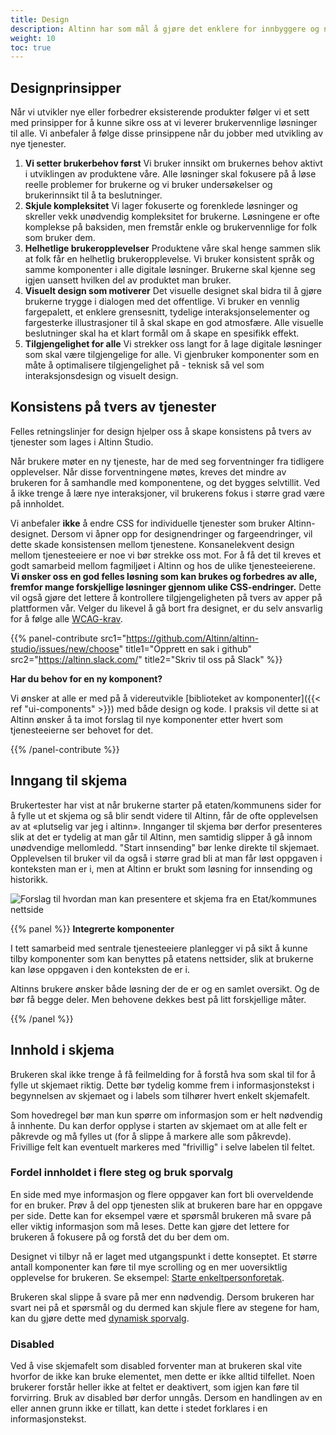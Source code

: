 ```yaml
---
title: Design
description: Altinn har som mål å gjøre det enklere for innbyggere og næringsliv å være i kontakt med det offentlige uavhengig av digital kompetanse. Felles retningslinjer for design hjelper oss å skape konsistens på tvers av tjenester som lages i Altinn Studio. 
weight: 10
toc: true
---
```


## Designprinsipper
Når vi utvikler nye eller forbedrer eksisterende produkter følger vi et sett med prinsipper for å kunne sikre oss at vi 
leverer brukervennlige løsninger til alle. Vi anbefaler å følge disse prinsippene når du jobber med utvikling av nye tjenester.

1. **Vi setter brukerbehov først** Vi bruker innsikt om brukernes behov aktivt i utviklingen av produktene våre. Alle 
løsninger skal fokusere på å løse reelle problemer for brukerne og vi bruker undersøkelser og brukerinnsikt til å 
ta beslutninger.
1. **Skjule kompleksitet** Vi lager fokuserte og forenklede løsninger og skreller vekk unødvendig kompleksitet for 
brukerne. Løsningene er ofte komplekse på baksiden, men fremstår enkle og brukervennlige for folk som bruker dem.
2. **Helhetlige brukeropplevelser** Produktene våre skal henge sammen slik at folk får en helhetlig brukeropplevelse. 
Vi bruker konsistent språk og samme komponenter i alle digitale løsninger. Brukerne skal kjenne seg igjen uansett 
hvilken del av produktet man bruker.
3. **Visuelt design som motiverer** Det visuelle designet skal bidra til å gjøre brukerne trygge i dialogen med 
det offentlige. Vi bruker en vennlig fargepalett, et enklere grensesnitt, tydelige interaksjonselementer og fargesterke 
illustrasjoner til å skal skape en god atmosfære. Alle visuelle beslutninger skal ha et klart formål om å skape en spesifikk effekt.
4. **Tilgjengelighet for alle** Vi strekker oss langt for å lage digitale løsninger som skal være tilgjengelige for alle. 
Vi gjenbruker komponenter som en måte å optimalisere tilgjengelighet på - teknisk så vel som interaksjonsdesign og visuelt design.


## Konsistens på tvers av tjenester
Felles retningslinjer for design hjelper oss å skape konsistens på tvers av tjenester som lages i Altinn Studio. 

Når brukere møter en ny tjeneste, har de med seg forventninger fra tidligere opplevelser. Når disse forventningene møtes, 
kreves det mindre av brukeren for å samhandle med komponentene, og det bygges selvtillit. Ved å ikke trenge å lære nye 
interaksjoner, vil brukerens fokus i større grad være på innholdet.

Vi anbefaler **ikke** å endre CSS for individuelle tjenester som bruker Altinn-designet. Dersom vi åpner opp for 
designendringer og fargeendringer, vil dette skade konsistensen mellom tjenestene. Konsanelekvent design mellom 
tjenesteeiere er noe vi bør strekke oss mot. For å få det til kreves et godt samarbeid mellom fagmiljøet i Altinn 
og hos de ulike tjenesteeierene. 
**Vi ønsker oss en god felles løsning som kan brukes og forbedres av alle, fremfor mange forskjellige løsninger gjennom ulike CSS-endringer.** 
Dette vil også gjøre det lettere å kontrollere tilgjengeligheten på tvers av apper på plattformen vår. 
Velger du likevel å gå bort fra designet, er du selv ansvarlig for å følge alle 
[WCAG-krav](https://www.uutilsynet.no/wcag-standarden/wcag-20-standarden/86). 

{{% panel-contribute 
src1="https://github.com/Altinn/altinn-studio/issues/new/choose" title1="Opprett en sak i github" 
src2="https://altinn.slack.com/" title2="Skriv til oss på Slack" %}}

**Har du behov for en ny komponent?**


Vi ønsker at alle er med på å videreutvikle 
[biblioteket av komponenter]({{< ref "ui-components" >}}) med både design og kode. 
I praksis vil dette si at Altinn ønsker å ta imot forslag til nye komponenter etter hvert som tjenesteeierne ser 
behovet for det.

{{% /panel-contribute %}}

## Inngang til skjema
Brukertester har vist at når brukerne starter på etaten/kommunens sider for å fylle ut et skjema og så blir sendt 
videre til Altinn, får de ofte opplevelsen av at «plutselig var jeg i altinn». Innganger til skjema bør derfor 
presenteres slik at det er tydelig at man går til Altinn, men samtidig slipper å gå innom unødvendige mellomledd. 
"Start innsending" bør lenke direkte til skjemaet. Opplevelsen til bruker vil da også i større grad bli at man får 
løst oppgaven i konteksten man er i, men at Altinn er brukt som løsning for innsending og historikk. 

![Forslag til hvordan man kan presentere et skjema fra en Etat/kommunes nettside](/app/guidelines/design/link-to-altinn.png "Inngang til et skjema i Altinn bør presenteres tydelig")


{{% panel %}}
**Integrerte komponenter** 

I tett samarbeid med sentrale tjenesteeiere planlegger vi på sikt å kunne tilby komponenter som kan benyttes på 
etatens nettsider, slik at brukerne kan løse oppgaven i den konteksten de er i. 

Altinns brukere ønsker både løsning der de er og en samlet oversikt. Og de bør få begge deler. Men behovene dekkes 
best på litt forskjellige måter.

{{% /panel %}}

## Innhold i skjema
Brukeren skal ikke trenge å få feilmelding for å forstå hva som skal til for å fylle ut skjemaet riktig. Dette bør 
tydelig komme frem i informasjonstekst i begynnelsen av skjemaet og i labels som tilhører hvert enkelt skjemafelt. 

Som hovedregel bør man kun spørre om informasjon som er helt nødvendig å innhente. Du kan derfor opplyse i starten 
av skjemaet om at alle felt er påkrevde og må fylles ut (for å slippe å markere alle som påkrevde). Frivillige 
felt kan eventuelt markeres med "frivillig" i selve labelen til feltet.

### Fordel innholdet i flere steg og bruk sporvalg
En side med mye informasjon og flere oppgaver kan fort bli overveldende for en bruker. Prøv å del opp tjenesten 
slik at brukeren bare har en oppgave per side. Dette kan for eksempel være et spørsmål brukeren må svare på eller 
viktig informasjon som må leses. Dette kan gjøre det lettere for brukeren å fokusere på og forstå det du ber dem om.

Designet vi tilbyr nå er laget med utgangspunkt i dette konseptet. Et større antall komponenter kan føre til mye 
scrolling og en mer uoversiktlig opplevelse for brukeren. 
Se eksempel: [Starte enkeltpersonforetak](dsf).

Brukeren skal slippe å svare på mer enn nødvendig. Dersom brukeren har svart nei på et spørsmål og du dermed kan 
skjule flere av stegene for ham, kan du gjøre dette med 
[dynamisk sporvalg](https://altinn.github.io/docs/altinn-studio/app-creation/ux/sporvalg/).

### Disabled
Ved å vise skjemafelt som disabled forventer man at brukeren skal vite hvorfor de ikke kan bruke elementet, 
men dette er ikke alltid tilfellet. Noen brukerer forstår heller ikke at feltet er deaktivert, som igjen kan 
føre til forvirring. Bruk av disabled bør derfor unngås. Dersom en handlingen av en eller annen grunn ikke er 
tillatt, kan dette i stedet forklares i en informasjonstekst.

